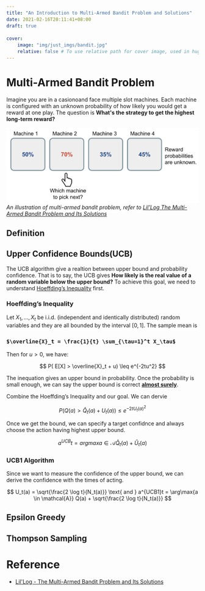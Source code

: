 ```yaml
---
title: "An Introduction to Multi-Armed Bandit Problem and Solutions"
date: 2021-02-16T20:11:41+08:00
draft: true

cover:
    image: "img/just_imgs/bandit.jpg"
    relative: false # To use relative path for cover image, used in hugo Page-bundles
---
```


# Multi-Armed Bandit Problem
Imagine you are in a casionoand face multiple slot machines. Each machine is configured with an unknown probability of how likely you would get a reward at one play. The question is **What's the strategy to get the highest long-term reward?**

![](/img/gp/bern_bandit.png)
*An illustration of multi-armed bandit problem, refer to [Lil'Log The Multi-Armed Bandit Problem and Its Solutions](https://lilianweng.github.io/lil-log/2018/01/23/the-multi-armed-bandit-problem-and-its-solutions.html)*

## Definition

## Upper Confidence Bounds(UCB)
The UCB algorithm give a realtion between upper bound and probability confidence. That is to say, the UCB gives **How likely is the real value of a random variable below the upper bound?** To achieve this goal, we need to understand [Hoeffding’s Inequality](https://en.wikipedia.org/wiki/Hoeffding%27s_inequality) first.

### Hoeffding’s Inequality
Let $X_1,…,X_t$ be i.i.d. (independent and identically distributed) random variables and they are all bounded by the interval $[0, 1]$. The sample mean is 

### `$\overline{X}_t = \frac{1}{t} \sum_{\tau=1}^t X_\tau$`

Then for $u > 0$, we have:


$$ P( E[X] > \overline{X}_t + u) \leq e^{-2tu^2} $$

<!-- ![](/img/gp/hoeffding_ineq.png) -->

The inequation gives an upper bound in probability. Once the probability is small enough, we can say the upper bound is correct **[almost surely](https://en.wikipedia.org/wiki/Almost_surely)**.

Combine the Hoeffding’s Inequality and our goal. We can dervie 

$$ P( Q(a) > \hat{Q}_t(a) + U_t(a)) \leq e^{-2t{U_t(a)}^2} $$

<!-- ![](/img/gp/ucb_hoeffding.png) -->

Once we get the bound, we can specify a target confidnce and always choose the action having highest upper bound.

$$ a^{UCB}t = argmax{a \in \mathcal{A}} \hat{Q}_t(a) + \hat{U}_t(a) $$

<!-- ![](/img/gp/ucb_algo.png) -->

### UCB1 Algorithm
Since we want to measure the confidence of the upper bound, we can derive the confidence with the times of acting.

$$ U_t(a) = \sqrt{\frac{2 \log t}{N_t(a)}} \text{ and } a^{UCB1}t = \arg\max{a \in \mathcal{A}} Q(a) + \sqrt{\frac{2 \log t}{N_t(a)}} $$

<!-- ![](img/gp/ucb1.png) -->

## Epsilon Greedy

## Thompson Sampling

# Reference
- [Lil'Log - The Multi-Armed Bandit Problem and Its Solutions](https://lilianweng.github.io/lil-log/2018/01/23/the-multi-armed-bandit-problem-and-its-solutions.html)